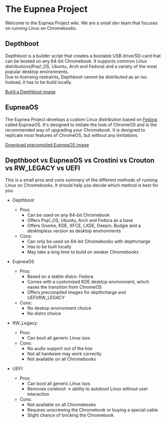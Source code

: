 # The Eupnea Project

Welcome to the Eupnea Project wiki. We are a small dev team that focuses on running Linux on Chromebooks.

## Depthboot

Depthboot is a builder script that creates a bootable USB drive/SD-card that can be booted on any 64-bit Chromebook. It
supports common Linux distributions(Pop!_OS, Ubuntu, Arch and Fedora) and a variety of the most popular desktop
environments.  
Due to licensing restraints, Depthboot cannot be distributed as an iso. Instead, it has to be build locally.

[Build a Depthboot image](/depthboot-pages/requirements.md)

## EupneaOS

The Eupnea Project develops a custom Linux distribution based on [Fedora](https://getfedora.org/) called EupneaOS. It's
designed to imitate the look of ChromeOS and is the recommended way of upgrading your Chromebook. It is designed to
replicate most features of ChromeOS, but without any limitations.

[Download precompiled EupneaOS image](https://eupnea-linux.github.io)

## Depthboot vs EupneaOS vs Crostini vs Crouton vs RW_LEGACY vs UEFI

This is a small pros and cons summary of the different methods of running Linux on Chromebooks. It should help
you decide which method is best for you.

* Depthboot
    * Pros:
        * Can be used on any 64-bit Chromebook
        * Offers Pop!_OS, Ubuntu, Arch and Fedora as a base
        * Offers Gnome, KDE, XFCE, LXDE, Deepin, Budgie and a desktopless version as desktop environments
    * Cons:
        * Can only be used on 64-bit Chromebooks with depthcharge
        * Has to be built locally
        * May take a long time to build on weaker Chromebooks


* EupneaOS
    * Pros:
        * Based on a stable distro: Fedora
        * Comes with a customized KDE desktop environment, which eases the transition from ChromeOS
        * Offers precompiled images for depthcharge and UEFI/RW_LEGACY
    * Cons:
        * No deskop environment choice
        * No distro choice

* RW_Legacy:
    * Pros:
        * Can boot all generic Linux isos
    * Cons:
        * No audio support out of the box
        * Not all hardware may work correctly
        * Not available on all Chromebooks

* UEFI:
    * Pros:
        * Can boot all generic Linux isos
        * Removes coreboot -> ability to autoboot Linux without user interaction
    * Cons:
        * Not available on all Chromebooks
        * Requires unscrewing the Chromebook or buying a special cable
        * Slight chance of bricking the Chromebook